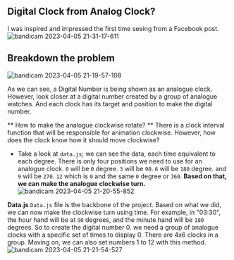 ## Digital Clock from Analog Clock?
I was inspired and impressed the first time seeing from a Facebook post. 
![bandicam 2023-04-05 21-31-17-611](https://user-images.githubusercontent.com/60019805/230252632-231ffe33-ecbb-4dee-aaa6-ce15dfa0e420.gif)


## Breakdown the problem
![bandicam 2023-04-05 21-19-57-108](https://user-images.githubusercontent.com/60019805/230252661-880508e8-1ace-4f74-8498-4efd81b82f38.gif)

As we can see, a Digital Number is being shown as an analogue clock. However, look closer at a digital number created by a group of analogue watches. And each clock has its target and position to make the digital number. 

** How to make the analogue clockwise rotate? **
There is a clock interval function that will be responsible for animation clockwise. However, how does the clock know how it should move clockwise? 
- Take a look at `data.js`; we can see the data, each time equivalent to each degree. There is only four positions we need to use for an analogue clock. `0` will be `0` degree. `3` will be `90`. `6` will be `180` degree. and `9` will be `270`. `12` which is `0` and the same `0` degree or `360`. **Based on that, we can make the analogue clockwise turn.**
![bandicam 2023-04-05 21-20-55-852](https://user-images.githubusercontent.com/60019805/230252681-9c762d58-77b1-46d5-b44b-5ceecf7cefcd.gif)

**Data.js**
`Data.js` file is the backbone of the project. Based on what we did, we can now make the clockwise turn using time. For example, in "03:30", the hour hand will be at `90` degrees, and the minute hand will be `180` degrees. 
So to create the digital number 0. we need a group of analogue clocks with a specific set of times to display 0. There are 4x6 clocks in a group. 
Moving on, we can also set numbers 1 to 12 with this method.
![bandicam 2023-04-05 21-21-54-527](https://user-images.githubusercontent.com/60019805/230252692-c3c81efa-7270-453f-abdb-393cf641d45c.gif)

